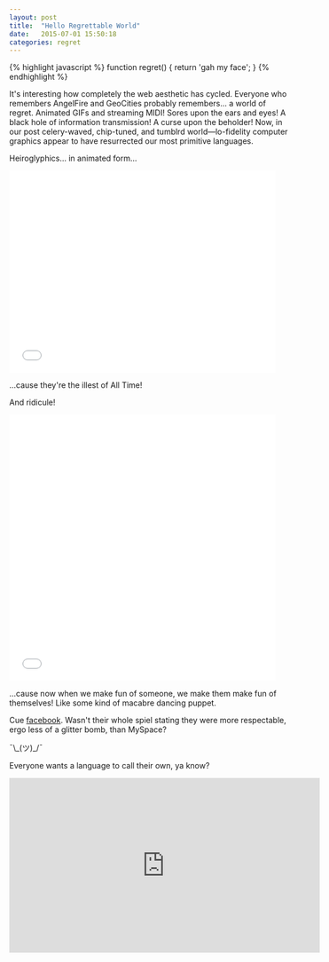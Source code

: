 ```yaml
---
layout: post
title:  "Hello Regrettable World"
date:   2015-07-01 15:50:18
categories: regret
---
```


{% highlight javascript %}
function regret() {
  return 'gah my face';
}
{% endhighlight %}

It's interesting how completely the web aesthetic has cycled.  Everyone who remembers AngelFire and GeoCities probably remembers... a world of regret.  Animated GIFs and streaming MIDI!  Sores upon the ears and eyes!  A black hole of information transmission!  A curse upon the beholder!  Now, in our post celery-waved, chip-tuned, and tumblrd world––lo-fidelity computer graphics appear to have resurrected our most primitive languages.

Heiroglyphics... in animated form...

<div class="media-embed">
<iframe src="//giphy.com/embed/jb2YzqYSELm5G" width="480" height="364" frameBorder="0" style="max-width: 100%" class="giphy-embed" webkitAllowFullScreen mozallowfullscreen allowFullScreen></iframe>
</div>

...cause they're the illest of All Time!

And ridicule!

<div class="media-embed">
<iframe src="//giphy.com/embed/3i7zenReaUuI0" width="480" height="480" frameBorder="0" style="max-width: 100%" class="giphy-embed" webkitAllowFullScreen mozallowfullscreen allowFullScreen></iframe>
</div>

...cause now when we make fun of someone, we make them make fun of themselves!  Like some kind of macabre dancing puppet.

Cue [facebook][facebook].  Wasn't their whole spiel stating they were more respectable, ergo less of a glitter bomb, than MySpace?

¯\\\_(ツ)\_/¯

Everyone wants a language to call their own, ya know?

<div class="media-embed">
<iframe width="560" height="315" src="https://www.youtube.com/embed/x5aWfkm-h6A" frameborder="0" allowfullscreen></iframe>
</div>

[facebook]: http://www.wired.com/2015/05/real-gif-posting-on-facebook/
